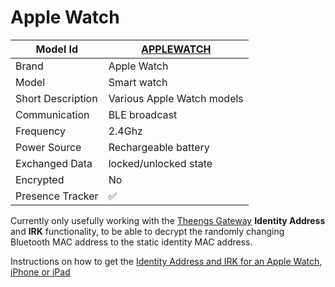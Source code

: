 # Apple Watch

|Model Id|[APPLEWATCH](https://github.com/theengs/decoder/blob/development/src/devices/APPLEWATCH_json.h)|
|-|-|
|Brand|Apple Watch|
|Model|Smart watch|
|Short Description|Various Apple Watch models|
|Communication|BLE broadcast|
|Frequency|2.4Ghz|
|Power Source|Rechargeable battery|
|Exchanged Data|locked/unlocked state|
|Encrypted|No|
|Presence Tracker|&#9989;|

Currently only usefully working with the [Theengs Gateway](https://gateway.theengs.io/use/use.html#details-options) **Identity Address** and **IRK** functionality, to be able to decrypt the randomly changing Bluetooth MAC address to the static identity MAC address.

Instructions on how to get the [Identity Address and IRK for an Apple Watch, iPhone or iPad](https://gateway.theengs.io/use/use.html#getting-identity-resolving-key-irk-for-apple-watch-iphone-and-ipad)
